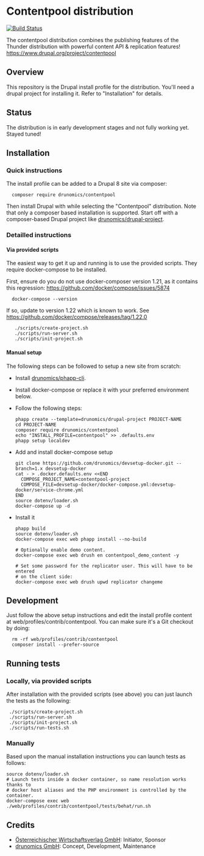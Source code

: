 # Contentpool distribution

[![Build Status](https://travis-ci.org/drunomics/contentpool.svg?branch=8.x-1.x)](https://travis-ci.org/drunomics/contentpool)

 The contentpool distribution combines the publishing features of the Thunder
 distribution with powerful content API & replication features! 
 https://www.drupal.org/project/contentpool 
 
## Overview

This repository is the Drupal install profile for the distribution. You'll
need a drupal project for installing it. Refer to "Installation" for details.

## Status

The distribution is in early development stages and not fully working yet. Stayed tuned!

## Installation

### Quick instructions

 The install profile can be added to a Drupal 8 site via composer:

      composer require drunomics/contentpool
      
  Then install Drupal with while selecting the "Contentpool" distribution.
  Note that only a composer based installation is supported. Start off with
  a composer-based Drupal project like [drunomics/drupal-project](https://github.com/drunomics/drupal-project).
  
### Detailled instructions

#### Via provided scripts

 The easiest way to get it up and running is to use the provided scripts.
 They require docker-compose to be installed.

 First, ensure do you do not use docker-composer version 1.21, as it contains
 this regression: https://github.com/docker/compose/issues/5874

      docker-compose --version

 If so, update to version 1.22 which is known to work. See
 https://github.com/docker/compose/releases/tag/1.22.0

       ./scripts/create-project.sh
       ./scripts/run-server.sh
       ./scripts/init-project.sh

#### Manual setup

The following steps can be followed to setup a new site from scratch:

 - Install [drunomics/phapp-cli](https://github.com/drunomics/phapp-cli).
 - Install docker-compose or replace it with your preferred environment below.
 - Follow the following steps:

       phapp create --template=drunomics/drupal-project PROJECT-NAME
       cd PROJECT-NAME
       composer require drunomics/contentpool
       echo "INSTALL_PROFILE=contentpool" >> .defaults.env 
       phapp setup localdev
      
 - Add and install docker-compose setup
 
       git clone https://github.com/drunomics/devsetup-docker.git --branch=1.x devsetup-docker    
       cat - > .docker.defaults.env <<END
         COMPOSE_PROJECT_NAME=contentpool-project
         COMPOSE_FILE=devsetup-docker/docker-compose.yml:devsetup-docker/service-chrome.yml
       END
       source dotenv/loader.sh
       docker-compose up -d
     
 - Install it

       phapp build
       source dotenv/loader.sh
       docker-compose exec web phapp install --no-build
       
       # Optionally enable demo content.
       docker-compose exec web drush en contentpool_demo_content -y

       # Set some password for the replicator user. This will have to be entered
       # on the client side:
       docker-compose exec web drush upwd replicator changeme
 

## Development

  Just follow the above setup instructions and edit the install profile
  content at web/profiles/contrib/contentpool. You can make sure it's a Git
  checkout by doing:
      
      rm -rf web/profiles/contrib/contentpool
      composer install --prefer-source

## Running tests

### Locally, via provided scripts
  
 After installation with the provided scripts (see above) you can just launch
 the tests as the following:
 
     ./scripts/create-project.sh
     ./scripts/run-server.sh
     ./scripts/init-project.sh
     ./scripts/run-tests.sh

### Manually

Based upon the manual installation instructions you can launch tests as
follows:

    source dotenv/loader.sh
    # Launch tests inside a docker container, so name resolution works thanks to
    # docker host aliases and the PHP environment is controlled by the container.
    docker-compose exec web ./web/profiles/contrib/contentpool/tests/behat/run.sh


## Credits

 - [Österreichischer Wirtschaftsverlag GmbH](https://www.drupal.org/%C3%B6sterreichischer-wirtschaftsverlag-gmbh): Initiator, Sponsor
 - [drunomics GmbH](https://www.drupal.org/drunomics): Concept, Development, Maintenance
